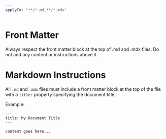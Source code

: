 ```yaml
---
applyTo: "**/*.md,**/*.mdx"
---
```


# Front Matter

Always respect the front matter block at the top of .md and .mdx files. Do not add any content or instructions above it.

# Markdown Instructions

All `.md` and `.mdx` files must include a front matter block at the top of the file with a `title:` property specifying the document title.

Example:

```
---
title: My Document Title
---

Content goes here...
```
